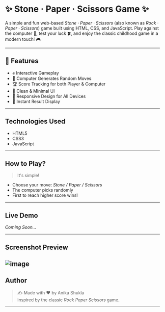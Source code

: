 # ✨ Stone · Paper · Scissors Game ✨

A simple and fun web-based *Stone · Paper · Scissors* (also known as *Rock · Paper · Scissors*) game built using HTML, CSS, and JavaScript. Play against the computer 🤖, test your luck 🍀, and enjoy the classic childhood game in a modern touch! 🎮

---

## 🚀 Features

- ✊ Interactive Gameplay
- 🎲 Computer Generates Random Moves
- 🏆 Score Tracking for both Player & Computer
- 🎨 Clean & Minimal UI
- 📱 Responsive Design for All Devices
- 🔁 Instant Result Display

---

## Technologies Used

- HTML5
- CSS3
- JavaScript

---

## How to Play?

> It's simple!  
- Choose your move: *Stone / Paper / Scissors*  
- The computer picks randomly  
- First to reach higher score wins!  

---

## Live Demo

*Coming Soon...* 

---

## Screenshot Preview
![image](https://github.com/user-attachments/assets/f0272e7c-74fb-4625-b069-9b5f87936690)
---

## Author

> ✍️ Made with ❤️ by Anika Shukla  
> Inspired by the classic *Rock Paper Scissors* game.

---

